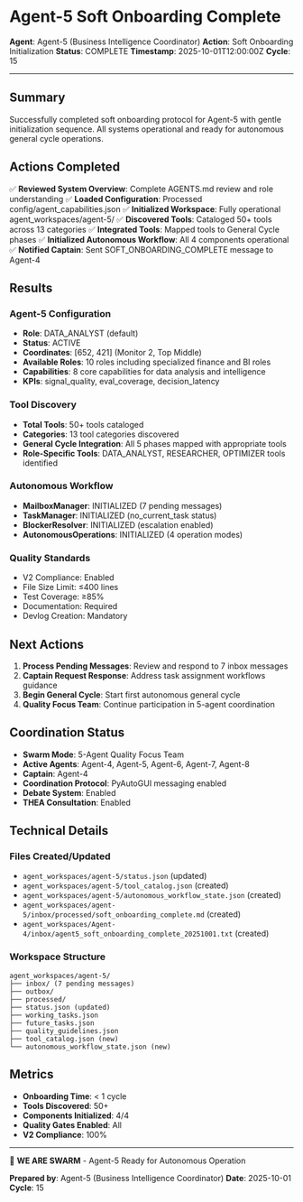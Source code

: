 # Agent-5 Soft Onboarding Complete

**Agent**: Agent-5 (Business Intelligence Coordinator)
**Action**: Soft Onboarding Initialization
**Status**: COMPLETE
**Timestamp**: 2025-10-01T12:00:00Z
**Cycle**: 15

---

## Summary

Successfully completed soft onboarding protocol for Agent-5 with gentle initialization sequence. All systems operational and ready for autonomous general cycle operations.

## Actions Completed

✅ **Reviewed System Overview**: Complete AGENTS.md review and role understanding
✅ **Loaded Configuration**: Processed config/agent_capabilities.json
✅ **Initialized Workspace**: Fully operational agent_workspaces/agent-5/
✅ **Discovered Tools**: Cataloged 50+ tools across 13 categories
✅ **Integrated Tools**: Mapped tools to General Cycle phases
✅ **Initialized Autonomous Workflow**: All 4 components operational
✅ **Notified Captain**: Sent SOFT_ONBOARDING_COMPLETE message to Agent-4

## Results

### Agent-5 Configuration
- **Role**: DATA_ANALYST (default)
- **Status**: ACTIVE
- **Coordinates**: [652, 421] (Monitor 2, Top Middle)
- **Available Roles**: 10 roles including specialized finance and BI roles
- **Capabilities**: 8 core capabilities for data analysis and intelligence
- **KPIs**: signal_quality, eval_coverage, decision_latency

### Tool Discovery
- **Total Tools**: 50+ tools cataloged
- **Categories**: 13 tool categories discovered
- **General Cycle Integration**: All 5 phases mapped with appropriate tools
- **Role-Specific Tools**: DATA_ANALYST, RESEARCHER, OPTIMIZER tools identified

### Autonomous Workflow
- **MailboxManager**: INITIALIZED (7 pending messages)
- **TaskManager**: INITIALIZED (no_current_task status)
- **BlockerResolver**: INITIALIZED (escalation enabled)
- **AutonomousOperations**: INITIALIZED (4 operation modes)

### Quality Standards
- V2 Compliance: Enabled
- File Size Limit: ≤400 lines
- Test Coverage: ≥85%
- Documentation: Required
- Devlog Creation: Mandatory

## Next Actions

1. **Process Pending Messages**: Review and respond to 7 inbox messages
2. **Captain Request Response**: Address task assignment workflows guidance
3. **Begin General Cycle**: Start first autonomous general cycle
4. **Quality Focus Team**: Continue participation in 5-agent coordination

## Coordination Status

- **Swarm Mode**: 5-Agent Quality Focus Team
- **Active Agents**: Agent-4, Agent-5, Agent-6, Agent-7, Agent-8
- **Captain**: Agent-4
- **Coordination Protocol**: PyAutoGUI messaging enabled
- **Debate System**: Enabled
- **THEA Consultation**: Enabled

## Technical Details

### Files Created/Updated
- `agent_workspaces/agent-5/status.json` (updated)
- `agent_workspaces/agent-5/tool_catalog.json` (created)
- `agent_workspaces/agent-5/autonomous_workflow_state.json` (created)
- `agent_workspaces/agent-5/inbox/processed/soft_onboarding_complete.md` (created)
- `agent_workspaces/Agent-4/inbox/agent5_soft_onboarding_complete_20251001.txt` (created)

### Workspace Structure
```
agent_workspaces/agent-5/
├── inbox/ (7 pending messages)
├── outbox/
├── processed/
├── status.json (updated)
├── working_tasks.json
├── future_tasks.json
├── quality_guidelines.json
├── tool_catalog.json (new)
└── autonomous_workflow_state.json (new)
```

## Metrics

- **Onboarding Time**: < 1 cycle
- **Tools Discovered**: 50+
- **Components Initialized**: 4/4
- **Quality Gates Enabled**: All
- **V2 Compliance**: 100%

---

🐝 **WE ARE SWARM** - Agent-5 Ready for Autonomous Operation

**Prepared by**: Agent-5 (Business Intelligence Coordinator)
**Date**: 2025-10-01
**Cycle**: 15
